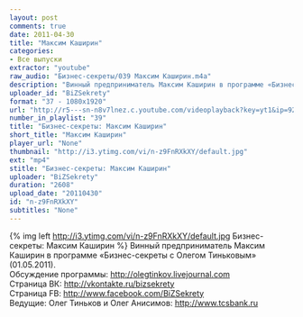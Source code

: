 ```yaml
---
layout: post
comments: true
date: 2011-04-30
title: "Максим Каширин"
categories:
- Все выпуски
extractor: "youtube"
raw_audio: "Бизнес-секреты/039 Максим Каширин.m4a"
description: "Винный предприниматель Максим Каширин в программе «Бизнес-секреты с Олегом Тиньковым» (01.05.2011).\nОбсуждение программы: http://olegtinkov.livejournal.com\nСтраница ВК: http://vkontakte.ru/bizsekrety\nСтраница FB: http://www.facebook.com/BiZSekrety\nВедущие: Олег Тиньков и Олег Анисимов: http://www.tcsbank.ru"
uploader_id: "BiZSekrety"
format: "37 - 1080x1920"
url: "http://r5---sn-n8v7lnez.c.youtube.com/videoplayback?key=yt1&ip=92.255.182.31&sparams=cp%2Cid%2Cip%2Cipbits%2Citag%2Clowtc%2Cratebypass%2Csource%2Cupn%2Cexpire&mv=m&newshard=yes&sver=3&expire=1362817020&ratebypass=yes&ipbits=8&itag=37&mt=1362791832&upn=L1wd_7BJ3s4&id=9fecfd1674579176&fexp=904429%2C912507%2C904829%2C916807%2C916626%2C920704%2C912806%2C902000%2C919512%2C929901%2C913605%2C925006%2C906938%2C931202%2C931401%2C908529%2C930803%2C920201%2C930101%2C930603%2C906834%2C926403&ms=au&source=youtube&lowtc=yes&cp=U0hVR1hMVV9HSkNONV9QRllBOklfMmRrWXo5TURB&signature=A144EED9CFA6E8E2996527E7CB09027518C95B52.85FEC13FD865CE494477BE9501414F7CDDCA13A6"
number_in_playlist: "39"
title: "Бизнес-секреты: Максим Каширин"
short_title: "Максим Каширин"
player_url: "None"
thumbnail: "http://i3.ytimg.com/vi/n-z9FnRXkXY/default.jpg"
ext: "mp4"
stitle: "Бизнес-секреты: Максим Каширин"
uploader: "BiZSekrety"
duration: "2608"
upload_date: "20110430"
id: "n-z9FnRXkXY"
subtitles: "None"
---
```


{% img left http://i3.ytimg.com/vi/n-z9FnRXkXY/default.jpg Бизнес-секреты: Максим Каширин %}
Винный предприниматель Максим Каширин в программе «Бизнес-секреты с Олегом Тиньковым» (01.05.2011).  
Обсуждение программы: http://olegtinkov.livejournal.com  
Страница ВК: http://vkontakte.ru/bizsekrety  
Страница FB: http://www.facebook.com/BiZSekrety  
Ведущие: Олег Тиньков и Олег Анисимов: http://www.tcsbank.ru